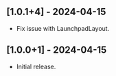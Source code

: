 ## [1.0.1+4] - 2024-04-15
 - Fix issue with LaunchpadLayout.

## [1.0.0+1] - 2024-04-15

 - Initial release.